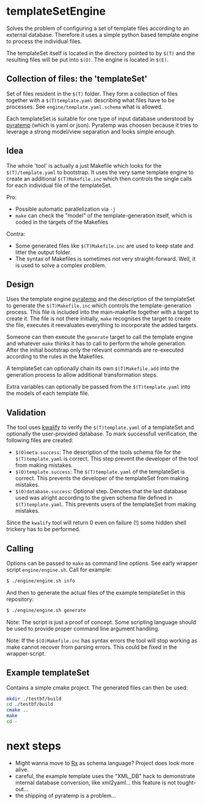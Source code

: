# templateSetEngine

Solves the problem of configuring a set of template files according to an
external database. Therefore it uses a simple python based template engine to
process the individual files.

The templateSet itself is located in the directory pointed to by `$(T)` and the
resulting files will be put into `$(O)`. The engine is located in `$(E)`.

## Collection of files: the 'templateSet'

Set of files resident in the `$(T)` folder. They form a collection of files
together with a `$(T)template.yaml` describing what files have to be processes.
See `engine/template.yaml.schema` what is allowed.

Each templateSet is suitable for one type of input database understood by
[pyratemp][1] (which is yaml or json). Pyratemp was choosen because it tries to
leverage a strong model/view separation and looks simple enough.

## Idea

The whole 'tool' is actually a just Makefile which looks for the
`$(T)/template.yaml` to bootstrap. It uses the very same template engine to
create an additional `$(T)Makefile.inc` which then controls the single calls for
each individual file of the templateSet.

Pro:
- Possible automatic parallelization via `-j`
- `make` can check the "model" of the template-generation itself, which is
  coded in the targets of the Makefiles

Contra:
- Some generated files like `$(T)Makefile.inc` are used to keep state and litter
  the output folder.
- The syntax of Makefiles is sometimes not very straight-forward. Well, it is
  used to solve a complex problem.

## Design

Uses the template engine [pyratemp][1] and the description of the templateSet to
generate the `$(T)Makefile.inc` which controls the template-generation process.
This file is included into the main-makefile together with a target to create
it. The file is not there initially, `make` recognises the target to create the
file, executes it reevaluates everything to incorporate the added targets.

Someone can then execute the `generate` target to call the template engine and
whatever `make` thinks it has to call to perform the whole generation. After the
initial bootstrap only the relevant commands are re-executed according to the
rules in the Makefiles.

A templateSet can optionally chain its own `$(T)Makefile.add` into the
generation process to allow additional transformation steps.

Extra variables can optionally be passed from the `$(T)template.yaml` into the
models of each template file.

## Validation

The tool uses [kwalify][2] to verify the `$(T)template.yaml` of a templateSet
and optionally the user-provided database. To mark successfull verification, the
following files are created:

- `$(O)meta.success`: The description of the tools schema file for the
  `$(T)template.yaml` is correct. This step prevent the developer of the tool from making
mistakes.
- `$(O)template.success`: The `$(T)template.yaml` of the templateSet is
  correct. This prevents the developer of the templateSet from making mistakes.
- `$(O)database.success`: Optional step. Denotes that the last database used was alright 
  according to the given schema file defined in `$(T)template.yaml`. This
prevents users of the templateSet from making mistakes.

Since the `kwalify` tool will return 0 even on failure (!) some hidden shell trickery has to be performed.

## Calling

Options can be passed to `make` as command line options. See early wrapper script `engine/engine.sh`. Call for example:

```bash
$ ./engine/engine.sh info
```

And then to generate the actual files of the example templateSet in this
repository:

```bash
$ ./engine/engine.sh generate
```

Note: The script is just a proof of concept. Some scripting language should be
used to provide proper command line argument handling.

Note: If the `$(O)Makefile.inc` has syntax errors the tool will stop working as
make cannot recover from parsing errors. This could be fixed in the
wrapper-script.

## Example templateSet

Contains a simple cmake project. The generated files can then be used:

```bash
mkdir ./testbf/build
cd ./testbf/build
cmake ..
make
cd -
```

# next steps

- Might wanna move to [Rx][3] as schema language? Project does look more
  alive.
- careful, the example template uses the "XML_DB" hack to demonstrate internal
  database conversion, like xml2yaml... this feature is not tought-out...
- the shipping of pyratemp is a problem...

[1]: http://www.simple-is-better.org/template
[2]: http://www.kuwata-lab.com/kwalify
[3]: http://rx.codesimply.com/index.html
[4]: https://docs.python.org/2/library/argparse.html
